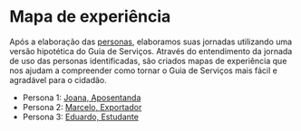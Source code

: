 # Mapa de experiência

Após a elaboração das [personas](personas-identificadas.md), elaboramos suas jornadas utilizando uma versão hipotética do Guia de Serviços. Através do entendimento da jornada de uso das personas identificadas, são criados mapas de experiência que nos ajudam a compreender como tornar o Guia de Serviços mais fácil e agradável para o cidadão.

* Persona 1: [Joana, Aposentanda](/jornada-aposentando.md)
* Persona 2: [Marcelo, Exportador](/jornada-exportador.md)
* Persona 3: [Eduardo, Estudante](/jornada-estudante.md)